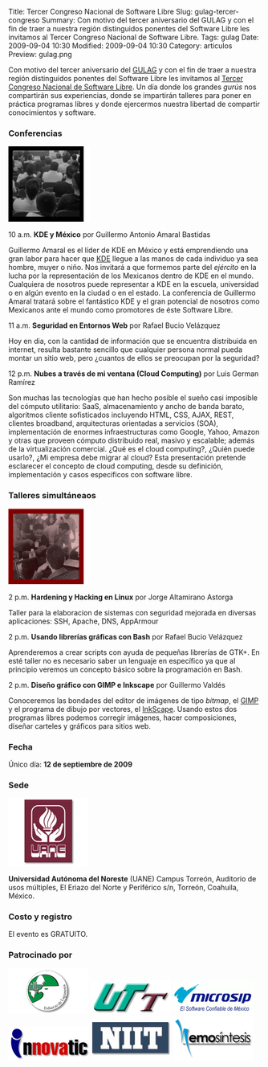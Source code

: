 Title: Tercer Congreso Nacional de Software Libre
Slug: gulag-tercer-congreso
Summary: Con motivo del tercer aniversario del GULAG y con el fin de traer a nuestra región distinguidos ponentes del Software Libre les invitamos al Tercer Congreso Nacional de Software Libre.
Tags: gulag
Date: 2009-09-04 10:30
Modified: 2009-09-04 10:30
Category: articulos
Preview: gulag.png


Con motivo del tercer aniversario del [GULAG](http://www.gulag.org.mx/) y con el fin de traer a nuestra región distinguidos ponentes del Software Libre les invitamos al [Tercer Congreso Nacional de Software Libre](http://congreso.gulag.org.mx/). Un día donde los grandes _gurús_ nos compartirán sus experiencias, donde se impartirán talleres para poner en práctica programas libres y donde ejercermos nuestra libertad de compartir conocimientos y software.

### Conferencias

<img src="conferencias.png" alt="GULAG tercer congreso conferencias">

10 a.m. **KDE y México** por Guillermo Antonio Amaral Bastidas

Guillermo Amaral es el líder de KDE en México y está emprendiendo una gran labor para hacer que [KDE](http://www.kde.org/) llegue a las manos de cada individuo ya sea hombre, muyer o niño. Nos invitará a que formemos parte del _ejército_ en la lucha por la representación de los Mexicanos dentro de KDE en el mundo. Cualquiera de nosotros puede representar a KDE en la escuela, universidad o en algún evento en la ciudad o en el estado. La conferencia de Guillermo Amaral tratará sobre el fantástico KDE y el gran potencial de nosotros como Mexicanos ante el mundo como promotores de éste Software Libre.

11 a.m. **Seguridad en Entornos Web** por Rafael Bucio Velázquez

Hoy en dia, con la cantidad de información que se encuentra distribuida en internet, resulta bastante sencillo que cualquier persona normal pueda montar un sitio web, pero ¿cuantos de ellos se preocupan por la seguridad?

12 p.m. **Nubes a través de mi ventana (Cloud Computing)** por Luis German Ramírez

Son muchas las tecnologías que han hecho posible el sueño casi imposible del cómputo utilitario: SaaS, almacenamiento y ancho de banda barato, algoritmos cliente sofisticados incluyendo HTML, CSS, AJAX, REST, clientes broadband, arquitecturas orientadas a servicios (SOA), implementación de enormes infraestructuras como Google, Yahoo, Amazon y otras que proveen cómputo distribuido real, masivo y escalable; además de la virtualización comercial. ¿Qué es el cloud computing?, ¿Quién puede usarlo?, ¿Mi empresa debe migrar al cloud? Esta presentación pretende esclarecer el concepto de cloud computing, desde su definición, implementación y casos especificos con software libre.

### Talleres simultáneaos

<img src="talleres.png" alt="GULAG tercer congreso talleres">

2 p.m. **Hardening y Hacking en Linux** por Jorge Altamirano Astorga

Taller para la elaboracion de sistemas con seguridad mejorada en diversas aplicaciones: SSH, Apache, DNS, AppArmour

2 p.m. **Usando librerías gráficas con Bash** por Rafael Bucio Velázquez

Aprenderemos a crear scripts con ayuda de pequeñas librerías de GTK+. En esté taller no es necesario saber un lenguaje en específico ya que al principio veremos un concepto básico sobre la programación en Bash.

2 p.m. **Diseño gráfico con GIMP e Inkscape** por Guillermo Valdés

Conoceremos las bondades del editor de imágenes de tipo _bitmap_, el [GIMP](http://www.gimp.org/) y el programa de dibujo por vectores, el [InkScape](http://www.inkscape.org/). Usando estos dos programas libres podemos corregir imágenes, hacer composiciones, diseñar carteles y gráficos para sitios web.

### Fecha

Único día: **12 de septiembre de 2009**

### Sede

<a href="http://www.uane.edu.mx/"><img src="uane.png"></a>

**Universidad Autónoma del Noreste** (UANE) Campus Torreón, Auditorio de usos múltiples, El Eriazo del Norte y Periférico s/n, Torreón, Coahuila, México.

### Costo y registro

El evento es GRATUITO.

### Patrocinado por

<a href="http://www.ual.mx/"><img src="ual.png"></a>
<a href="http://www.utt.edu.mx/"><img src="utt.png"></a>
<a href="http://www.microsip.com/"><img src="microsip.png"></a>
<a href="http://www.innovatic.org.mx/"><img src="innovatic.png"></a>
<a href="http://www.niit-laguna.com/"><img src="niit.png"></a>
<a href="http://www.nemosintesis.com.mx/"><img src="nemosintesis.png"></a>
